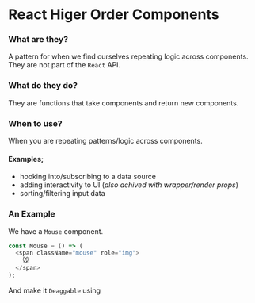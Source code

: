 # React Higer Order Components

### What are they?

A pattern for when we find ourselves repeating logic across components. They are not part of the `React` API.

### What do they do?

They are functions that take components and return new components.

### When to use?

When you are repeating patterns/logic across components.

#### Examples;

- hooking into/subscribing to a data source
- adding interactivity to UI (<i>also achived with wrapper/render props</i>)
- sorting/filtering input data

### An Example

We have a `Mouse` component.

```javascript
const Mouse = () => (
  <span className="mouse" role="img">
    🐭
  </span>
);
```

And make it `Deaggable` using
